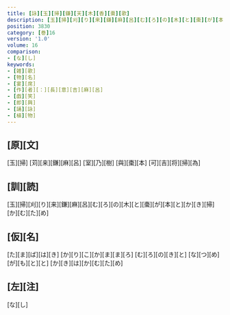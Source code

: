 ```yaml
---
title: [詠][玉][掃][鎌][天][木][香][棗][歌]
description: [玉][掃][刈][り][来][鎌][麻][呂][む][ろ][の][木][と][棗][が][本][と][か][き][掃][か][む][た][め]
position: 3830
category: [巻]16
version: '1.0'
volume: 16
comparison:
- [な][し]
keywords:
- [雑][歌]
- [物][名]
- [宴][席]
- [作][者][：][長][意][吉][麻][呂]
- [戯][笑]
- [即][興]
- [誦][詠]
- [植][物]
---
```


## [原][文]

[玉][掃] [苅][来][鎌][麻][呂] [室][乃][樹] [與][棗][本] [可][吉][将][掃][為]

## [訓][読]

[玉][掃][刈][り][来][鎌][麻][呂][む][ろ][の][木][と][棗][が][本][と][か][き][掃][か][む][た][め]

## [仮][名]

[た][ま][ば][は][き] [か][り][こ][か][ま][ま][ろ] [む][ろ][の][き][と] [な][つ][め][が][も][と][と] [か][き][は][か][む][た][め]

## [左][注]

[な][し]
